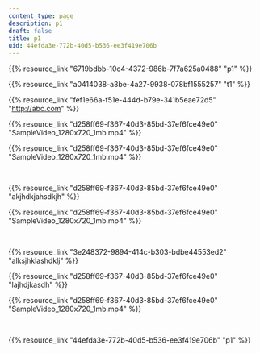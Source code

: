 ```yaml
---
content_type: page
description: p1
draft: false
title: p1
uid: 44efda3e-772b-40d5-b536-ee3f419e706b
---
```

{{% resource_link "6719bdbb-10c4-4372-986b-7f7a625a0488" "p1" %}}

{{% resource_link "a0414038-a3be-4a27-9938-078bf1555257" "t1" %}}

{{% resource_link "fef1e66a-f51e-444d-b79e-341b5eae72d5" "http://abc.com" %}}

{{% resource_link "d258ff69-f367-40d3-85bd-37ef6fce49e0" "SampleVideo\_1280x720\_1mb.mp4" %}}

{{% resource_link "d258ff69-f367-40d3-85bd-37ef6fce49e0" "SampleVideo\_1280x720\_1mb.mp4" %}}

 

{{% resource_link "d258ff69-f367-40d3-85bd-37ef6fce49e0" "akjhdkjahsdkjh" %}}

{{% resource_link "d258ff69-f367-40d3-85bd-37ef6fce49e0" "SampleVideo\_1280x720\_1mb.mp4" %}}

 

{{% resource_link "3e248372-9894-414c-b303-bdbe44553ed2" "alksjhklashdklj" %}}

{{% resource_link "d258ff69-f367-40d3-85bd-37ef6fce49e0" "lajhdjkasdh" %}}

{{% resource_link "d258ff69-f367-40d3-85bd-37ef6fce49e0" "SampleVideo\_1280x720\_1mb.mp4" %}}

 

{{% resource_link "44efda3e-772b-40d5-b536-ee3f419e706b" "p1" %}}